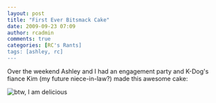 ```yaml
---
layout: post
title: "First Ever Bitsmack Cake"
date: 2009-09-23 07:09
author: rcadmin
comments: true
categories: [RC's Rants]
tags: [ashley, rc]
---
```

Over the weekend Ashley and I had an engagement party and K-Dog's fiance Kim (my future niece-in-law?) made this awesome cake: 

<img src="http://bitsmack.com/wp/wp-content/uploads/2009/09/9321_525448646042_150103286_31318048_3543588_n.jpg" title="btw, I am delicious" class="alignnone size-full wp-image-1708" />
